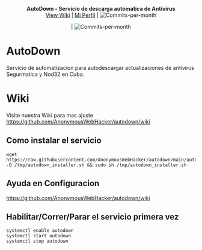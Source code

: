 <p align="center">
    <b>AutoDown - Servicio de descarga automatica de Antivirus</b><br>
<a href="https://github.com/AnonymousWebHacker/autodown/wiki">View Wiki</a> | <a href="https://github.com/AnonymousWebHacker">Mi Perfil</a> | </a>
  <img src="https://img.shields.io/github/commit-activity/m/AnonymousWebHacker/autodown" alt="Commits-per-month">
</p>


<p align="center">
| </a>
  <img src="https://img.shields.io/github/commit-activity/m/AnonymousWebHacker/autodown" alt="Commits-per-month">
</p>

# AutoDown
Servicio de  automatizacion para autodescargar actualizaciones de antivirus Segurmatica y Nod32 en Cuba.

# Wiki
Visite  nuestra Wiki para mas ajuste
https://github.com/AnonymousWebHacker/autodown/wiki


## Como instalar el servicio
```
wget https://raw.githubusercontent.com/AnonymousWebHacker/autodown/main/autodown_installer -O /tmp/autodown_installer.sh && sudo sh /tmp/autodown_installer.sh
```

## Ayuda en Configuracion
https://github.com/AnonymousWebHacker/autodown/wiki

## Habilitar/Correr/Parar el servicio primera vez
```
systemctl enable autodown
systemctl start autodown
systemctl stop autodown
```